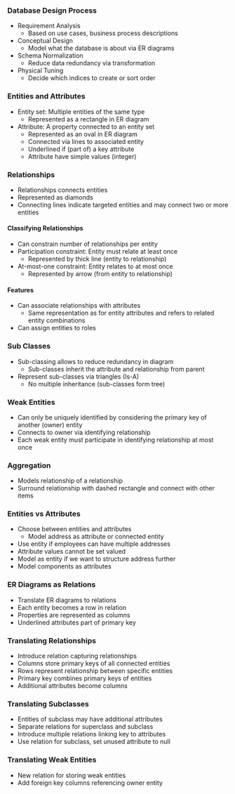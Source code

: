 ### Database Design Process
- Requirement Analysis
	- Based on use cases, business process descriptions
- Conceptual Design
	- Model what the database is about via ER diagrams
- Schema Normalization
	- Reduce data redundancy via transformation
- Physical Tuning
	- Decide which indices to create or sort order
### Entities and Attributes
- Entity set: Multiple entities of the same type
	- Represented as a rectangle in ER diagram
- Attribute: A property connected to an entity set
	- Represented as an oval in ER diagram
	- Connected via lines to associated entity
	- Underlined if (part of) a key attribute
	- Attribute have simple values (integer)
### Relationships
- Relationships connects entities
- Represented as diamonds
- Connecting lines indicate targeted entities and may connect two or more entities
#### Classifying Relationships
- Can constrain number of relationships per entity
- Participation constraint: Entity must relate at least once 
	- Represented by thick line (entity to relationship)
- At-most-one constraint: Entity relates to at most once
	- Represented by arrow (from entity to relationship)
#### Features
- Can associate relationships with attributes
	- Same representation as for entity attributes and refers to related entity combinations
- Can assign entities to roles
### Sub Classes
- Sub-classing allows to reduce redundancy in diagram
	- Sub-classes inherit the attribute and relationship from parent
- Represent sub-classes via triangles (Is-A)
	- No multiple inheritance (sub-classes form tree)
### Weak Entities
- Can only be uniquely identified by considering the primary key of another (owner) entity
- Connects to owner via identifying relationship
- Each weak entity must participate in identifying relationship at most once
### Aggregation
- Models relationship of a relationship
- Surround relationship with dashed rectangle and connect with other items
### Entities vs Attributes
- Choose between entities and attributes
	- Model address as attribute or connected entity
- Use entity if employees can have multiple addresses
- Attribute values cannot be set valued
- Model as entity if we want to structure address further
- Model components as attributes
### ER Diagrams as Relations
- Translate ER diagrams to relations
- Each entity becomes a row in relation
- Properties are represented as columns
- Underlined attributes part of primary key
### Translating Relationships
- Introduce relation capturing relationships
- Columns store primary keys of all connected entities
- Rows represent relationship between specific entities
- Primary key combines primary keys of entities
- Additional attributes become columns
### Translating Subclasses
- Entities of subclass may have additional attributes
- Separate relations for superclass and subclass
- Introduce multiple relations linking key to attributes
- Use relation for subclass, set unused attribute to null
### Translating Weak Entities
- New relation for storing weak entities
- Add foreign key columns referencing owner entity
